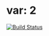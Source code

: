 # var: 2
[![Build Status](https://travis-ci.org/Egnill/deposit-calc.svg?branch=master)](https://travis-ci.org/Egnill/deposit-calc)
